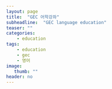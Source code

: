 ```yaml
---
layout: page
title:  "GEC 어학강좌"
subheadline:  "GEC language education"
teaser: ""
categories:
    - education
tags:
    - education
    - gec
    - 영어
image:
   thumb: ""
header: no
---
```


